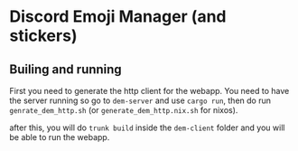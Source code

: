 # Discord Emoji Manager (and stickers)

## Builing and running
First you need to generate the http client for the webapp. You need to have the server running so go to `dem-server` and use `cargo run`, then do run `genrate_dem_http.sh` (or `generate_dem_http.nix.sh` for nixos).

after this, you will do `trunk build` inside the `dem-client` folder and you will be able to run the webapp.